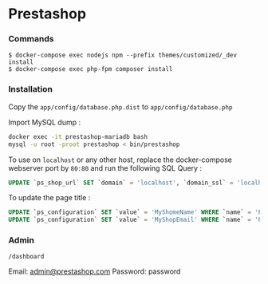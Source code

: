 # Prestashop

### Commands

~~~~~~~~~~~~~~~~~~~~~~~~~~~~~~~~~~~~~~~~~~~~~~~~~~~~~~~~~~~~~~~~~~~~~~~~~~~~~~~~$ docker-compose up -d
$ docker-compose exec nodejs npm --prefix themes/customized/_dev install
$ docker-compose exec php-fpm composer install
~~~~~~~~~~~~~~~~~~~~~~~~~~~~~~~~~~~~~~~~~~~~~~~~~~~~~~~~~~~~~~~~~~~~~~~~~~~~~~~~


### Installation

Copy the ``app/config/database.php.dist`` to ``app/config/database.php``

Import MySQL dump :
````bash
docker exec -it prestashop-mariadb bash
mysql -u root -proot prestashop < bin/prestashop
````

To use on ``localhost`` or any other host, replace the 
docker-compose webserver port by ``80:80`` and run the following 
SQL Query : 
````sql
UPDATE `ps_shop_url` SET `domain` = 'localhost', `domain_ssl` = 'localhost' WHERE `id_shop_url` = 1;
````

To update the page title : 
````sql
UPDATE `ps_configuration` SET `value` = 'MyShomeName' WHERE `name` = 'PS_SHOP_NAME';
UPDATE `ps_configuration` SET `value` = 'MyShopEmail' WHERE `name` = 'PS_SHOP_EMAIL';
````

### Admin 
``/dashboard``

Email: admin@prestashop.com
Password: password
